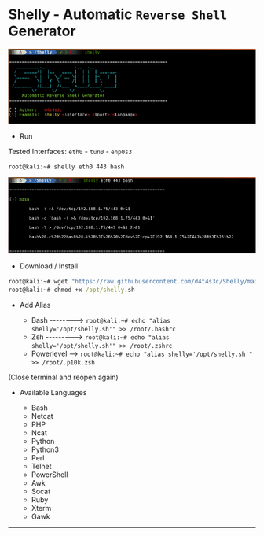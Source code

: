 # Shelly - Automatic `Reverse Shell` Generator

![](/screenshot1.png)

* Run

Tested Interfaces: `eth0` - `tun0` - `enp0s3`

```cmd
root@kali:~# shelly eth0 443 bash
```

![](/screenshot2.png)

* Download / Install

```cmd
root@kali:~# wget "https://raw.githubusercontent.com/d4t4s3c/Shelly/main/shelly.sh" -O /opt/shelly.sh
root@kali:~# chmod +x /opt/shelly.sh
```

* Add Alias

  * Bash --------> `root@kali:~# echo "alias shelly='/opt/shelly.sh'" >> /root/.bashrc`
  * Zsh ---------> `root@kali:~# echo "alias shelly='/opt/shelly.sh'" >> /root/.zshrc`
  * Powerlevel --> `root@kali:~# echo "alias shelly='/opt/shelly.sh'" >> /root/.p10k.zsh`

(Close terminal and reopen again)

* Available Languages

  * Bash
  * Netcat
  * PHP
  * Ncat
  * Python
  * Python3
  * Perl
  * Telnet
  * PowerShell
  * Awk
  * Socat
  * Ruby
  * Xterm
  * Gawk

---
